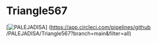 # Triangle567

[![PALEJADISA](https://circleci.com/gh/PALEJADISA/Triangle567.svg?style=svg)]
(https://app.circleci.com/pipelines/github
/PALEJADISA/Triangle567?branch=main&filter=all)
